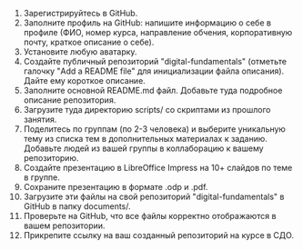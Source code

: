 

1. Зарегистрируйтесь в GitHub.
2. Заполните профиль на GitHub: напишите информацию о себе в профиле (ФИО, номер курса, направление обчения, корпоративную почту, краткое описание о себе).
3. Установите любую аватарку.
4. Создайте публичный репозиторий "digital-fundamentals" (отметьте галочку "Add a README file" для инициализации файла описания). Дайте ему короткое описание.
5. Заполните основной README.md файл. Добавьте туда подробное описание репозитория.
6. Загрузите туда директорию scripts/ со скриптами из прошлого занятия.
7. Поделитесь по группам (по 2-3 человека) и выберите уникальную тему из списка тем в дополнительных материалах к заданию. Добавьте людей из вашей группы в коллаборацию к вашему репозиторию.
8. Создайте презентацию в LibreOffice Impress на 10+ слайдов по теме в группе.
9. Сохраните презентацию в формате .odp и .pdf.
10. Загрузите эти файлы на свой репозиторий "digital-fundamentals" в GitHub в папку documents/.
11. Проверьте на GitHub, что все файлы корректно отображаются в вашем репозитории.
12. Прикрепите ссылку на ваш созданный репозиторий на курсе в СДО.
